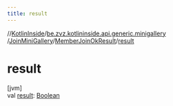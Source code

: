 ```yaml
---
title: result
---
```

//[KotlinInside](../../../../index.html)/[be.zvz.kotlininside.api.generic.minigallery](../../index.html)
/[JoinMiniGallery](../index.html)/[MemberJoinOkResult](index.html)/[result](result.html)

# result

[jvm]\
val [result](result.html): [Boolean](https://kotlinlang.org/api/latest/jvm/stdlib/kotlin/-boolean/index.html)




